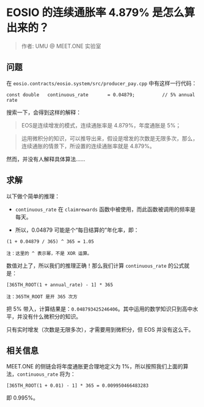 # EOSIO 的连续通胀率 4.879% 是怎么算出来的？

> 作者: UMU @ MEET.ONE 实验室

## 问题

在 `eosio.contracts/eosio.system/src/producer_pay.cpp` 中有这样一行代码：

```
const double   continuous_rate       = 0.04879;          // 5% annual rate
```

搜索一下，会得到这样的解释：

> EOS是连续增发的模式，连续通胀率是 4.879%，年度通胀是 5%；

> 运用微积分的知识，可以推导出来，假设是增发的次数是无限多次，那么，连续通胀的情景下，所设置的连续通胀率就是 4.879%。

然而，并没有人解释具体算法……

## 求解

以下做个简单的推理：

- `continuous_rate` 在 `claimrewards` 函数中被使用，而此函数被调用的频率是每天。

- 所以，0.04879 可能是个“每日结算的”年化率，即：

```
(1 + 0.04879 / 365) ^ 365 = 1.05

注：这里的 ^ 表示幂，不是 XOR 运算。
```

数值对上了，所以我们的推理正确！那么我们计算 `continuous_rate` 的公式就是：

```
[365TH_ROOT(1 + annual_rate) - 1] * 365

注：365TH_ROOT 是开 365 次方
```

把 5% 带入，计算结果是：`0.048793425246406`。其中运用的数学知识只到高中水平，并没有什么微积分的知识。

只有实时增发（次数是无限多次），才需要用到微积分，但 EOS 并没有这么干。

## 相关信息

MEET.ONE 的侧链会将年度通胀更合理地定义为 1%，所以按照我们上面的算法，`continuous_rate` 将为：

```
[365TH_ROOT(1 + 0.01) - 1] * 365 = 0.009950466483283
```

即 0.995%。
